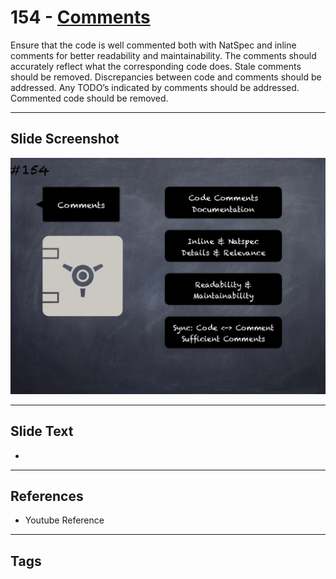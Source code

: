 # 154 - [Comments](Comments.md)
Ensure that the code is well commented both with NatSpec and inline comments for better readability and maintainability. The comments should accurately reflect what the corresponding code does. Stale comments should be removed. Discrepancies between code and comments should be addressed. Any TODO’s indicated by comments should be addressed. Commented code should be removed.
___
## Slide Screenshot
![0154.png](../../images/5.Pitfalls%20and%20Best%20Practices%20201/154.png)
___
## Slide Text
- 
___
## References
- Youtube Reference
___
## Tags